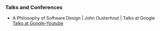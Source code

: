 ### Talks and Conferences

- A Philosophy of Software Design | John Ousterhout | Talks at Google [Talks at Google-Youtube](https://youtu.be/bmSAYlu0NcY?si=tyQR_eZUeXxjO2SL)